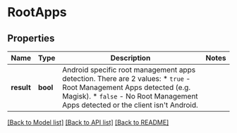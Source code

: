 # RootApps

## Properties
Name | Type | Description | Notes
------------ | ------------- | ------------- | -------------
**result** | **bool** | Android specific root management apps detection. There are 2 values:    * `true` - Root Management Apps detected (e.g. Magisk).   * `false` - No Root Management Apps detected or the client isn't Android. | 

[[Back to Model list]](../../README.md#documentation-for-models) [[Back to API list]](../../README.md#documentation-for-api-endpoints) [[Back to README]](../../README.md)

